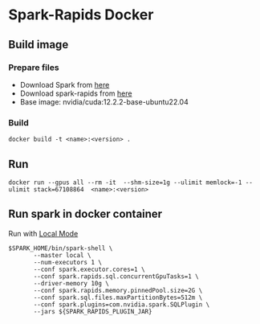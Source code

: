 # Spark-Rapids Docker

## Build image

### Prepare files
* Download Spark from [here](https://spark.apache.org/downloads.html)
* Download spark-rapids from [here](https://nvidia.github.io/spark-rapids/docs/download.html)
* Base image: nvidia/cuda:12.2.2-base-ubuntu22.04

### Build

```shell
docker build -t <name>:<version> .
```

## Run

```shell
docker run --gpus all --rm -it  --shm-size=1g --ulimit memlock=-1 --ulimit stack=67108864  <name>:<version>
```

## Run spark in docker container

Run with [Local Mode](https://docs.nvidia.com/spark-rapids/user-guide/latest/getting-started/on-premise.html#local-mode)

```shell
$SPARK_HOME/bin/spark-shell \
       --master local \
       --num-executors 1 \
       --conf spark.executor.cores=1 \
       --conf spark.rapids.sql.concurrentGpuTasks=1 \
       --driver-memory 10g \
       --conf spark.rapids.memory.pinnedPool.size=2G \
       --conf spark.sql.files.maxPartitionBytes=512m \
       --conf spark.plugins=com.nvidia.spark.SQLPlugin \
       --jars ${SPARK_RAPIDS_PLUGIN_JAR}
```


